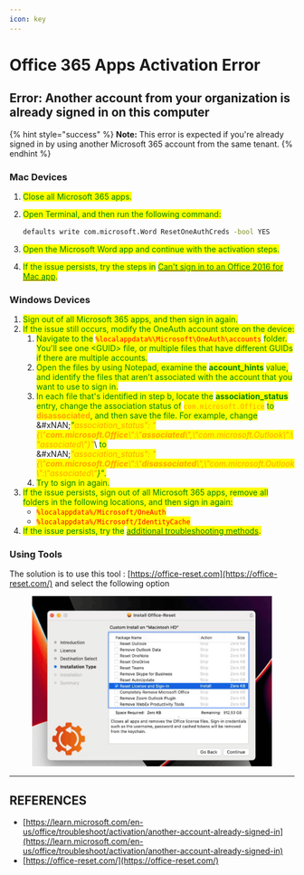 ```yaml
---
icon: key
---
```


# Office 365 Apps Activation Error

## Error: Another account from your organization is already signed in on this computer

{% hint style="success" %}
**Note:** This error is expected if you're already signed in by using another Microsoft 365 account from the same tenant.
{% endhint %}

### Mac Devices

1. <mark style="color:green;">Close all Microsoft 365 apps.</mark>
2.  <mark style="color:green;">Open Terminal, and then run the following command:</mark>



    ```bash
    defaults write com.microsoft.Word ResetOneAuthCreds -bool YES
    ```
3. <mark style="color:green;">Open the Microsoft Word app and continue with the activation steps.</mark>
4. <mark style="color:green;">If the issue persists, try the steps in</mark> [<mark style="color:green;">Can't sign in to an Office 2016 for Mac app</mark>](https://learn.microsoft.com/en-us/microsoft-365/troubleshoot/sign-in/sign-in-to-office-2016-for-mac-fail)<mark style="color:green;">.</mark>

### Windows Devices

1. <mark style="color:green;">Sign out of all Microsoft 365 apps, and then sign in again.</mark>
2. <mark style="color:green;">If the issue still occurs, modify the OneAuth account store on the device:</mark>
   1. <mark style="color:green;">Navigate to the</mark> <mark style="color:red;">`%localappdata%\Microsoft\OneAuth\accounts`</mark> <mark style="color:green;">folder. You'll see one \<GUID> file, or multiple files that have different GUIDs if there are multiple accounts.</mark>
   2. <mark style="color:green;">Open the files by using Notepad, examine the</mark> <mark style="color:green;"></mark><mark style="color:green;">**account\_hints**</mark> <mark style="color:green;"></mark><mark style="color:green;">value, and identify the files that aren't associated with the account that you want to use to sign in.</mark>
   3. <mark style="color:green;">In each file that's identified in step b, locate the</mark> <mark style="color:green;"></mark><mark style="color:green;">**association\_status**</mark> <mark style="color:green;"></mark><mark style="color:green;">entry, change the association status of</mark> <mark style="color:orange;">`com.microsoft.Office`</mark> <mark style="color:green;">to</mark> <mark style="color:orange;">**disassociated**</mark><mark style="color:green;">, and then save the file. For example, change</mark>\
      &#xNAN;_<mark style="color:green;">"</mark><mark style="color:orange;">association\_status": "{\\"</mark><mark style="color:orange;">**com.microsoft.Office**</mark><mark style="color:orange;">\\":\\"</mark><mark style="color:orange;">**associated**</mark><mark style="color:orange;">\\",\\"com.microsoft.Outlook\\":\\"associated\\"}"</mark>_\ <mark style="color:green;">to</mark>\
      &#xNAN;_<mark style="color:orange;">"association\_status": "{\\"</mark><mark style="color:orange;">**com.microsoft.Office**</mark><mark style="color:orange;">\\":\\"</mark><mark style="color:orange;">**disassociated**</mark><mark style="color:orange;">\\",\\"com.microsoft.Outlook\\":\\"associated\\"</mark><mark style="color:green;">}"</mark>_<mark style="color:green;">.</mark>
   4. <mark style="color:green;">Try to sign in again.</mark>
3. <mark style="color:green;">If the issue persists, sign out of all Microsoft 365 apps, remove all folders in the following locations, and then sign in again:</mark>
   * <mark style="color:red;">`%localappdata%/Microsoft/OneAuth`</mark>
   * <mark style="color:red;">`%localappdata%/Microsoft/IdentityCache`</mark>
4. <mark style="color:green;">If the issue persists, try the</mark> [<mark style="color:green;">additional troubleshooting methods</mark>](https://learn.microsoft.com/en-us/office/troubleshoot/activation/another-account-already-signed-in#additional-troubleshooting-methods)<mark style="color:green;">.</mark>

### Using Tools

The solution is to use this tool : [https://office-reset.com](https://office-reset.com/) and select the following option&#x20;

<figure><img src="../../.gitbook/assets/image (8) (1) (1) (1) (1) (1).png" alt=""><figcaption></figcaption></figure>





***

## REFERENCES

* [https://learn.microsoft.com/en-us/office/troubleshoot/activation/another-account-already-signed-in](https://learn.microsoft.com/en-us/office/troubleshoot/activation/another-account-already-signed-in)
* [https://office-reset.com/](https://office-reset.com/)

